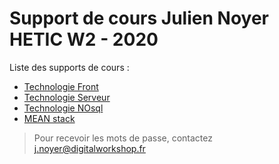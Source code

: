 # Support de cours Julien Noyer HETIC W2 - 2020

Liste des supports de cours :

- [Technologie Front](https://dws-paris.github.io/FRONTsupport/)
- [Technologie Serveur](https://dws-paris.github.io/NODEsupport/)
- [Technologie NOsql](https://dws-paris.github.io/MONGOsupport/)
- [MEAN stack](https://dws-paris.github.io/MEANsupport/)

> Pour recevoir les mots de passe, contactez <j.noyer@digitalworkshop.fr>